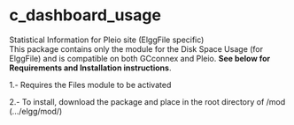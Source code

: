 # c_dashboard_usage
Statistical Information for Pleio site (ElggFile specific)
<br/>
This package contains only the module for the Disk Space Usage (for ElggFile) and is compatible on both GCconnex and Pleio. <strong>See below for Requirements and Installation instructions</strong>.
<p>1.- Requires the Files module to be activated</p>
<p>2.- To install, download the package and place in the root directory of /mod (.../elgg/mod/)</p>

<br/>

